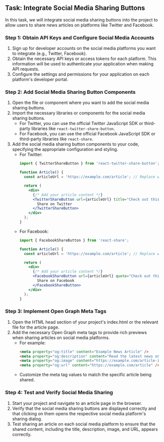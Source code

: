 

## Task: Integrate Social Media Sharing Buttons

In this task, we will integrate social media sharing buttons into the project to allow users to share news articles on platforms like Twitter and Facebook.

### Step 1: Obtain API Keys and Configure Social Media Accounts

1. Sign up for developer accounts on the social media platforms you want to integrate (e.g., Twitter, Facebook).
2. Obtain the necessary API keys or access tokens for each platform. This information will be used to authenticate your application when making API requests.
3. Configure the settings and permissions for your application on each platform's developer portal.

### Step 2: Add Social Media Sharing Button Components

1. Open the file or component where you want to add the social media sharing buttons.
2. Import the necessary libraries or components for the social media sharing buttons.
   - For Twitter, you can use the official Twitter JavaScript SDK or third-party libraries like `react-twitter-share-button`.
   - For Facebook, you can use the official Facebook JavaScript SDK or third-party libraries like `react-share`.
3. Add the social media sharing button components to your code, specifying the appropriate configuration and styling.
   - For Twitter:
     ```jsx
     import { TwitterShareButton } from 'react-twitter-share-button';

     function Article() {
       const articleUrl = 'https://example.com/article'; // Replace with the URL of the current article

       return (
         <div>
           {/* Add your article content */}
           <TwitterShareButton url={articleUrl} title="Check out this news article on Example.com!">
             Share on Twitter
           </TwitterShareButton>
         </div>
       );
     }
     ```
   - For Facebook:
     ```jsx
     import { FacebookShareButton } from 'react-share';

     function Article() {
       const articleUrl = 'https://example.com/article'; // Replace with the URL of the current article

       return (
         <div>
           {/* Add your article content */}
           <FacebookShareButton url={articleUrl} quote="Check out this news article on Example.com!">
             Share on Facebook
           </FacebookShareButton>
         </div>
       );
     }
     ```

### Step 3: Implement Open Graph Meta Tags

1. Open the HTML head section of your project's index.html or the relevant file for the article page.
2. Add the necessary Open Graph meta tags to provide rich previews when sharing articles on social media platforms.
   - For example:
     ```html
     <meta property="og:title" content="Example News Article" />
     <meta property="og:description" content="Read the latest news on Example.com" />
     <meta property="og:image" content="https://example.com/article-image.jpg" />
     <meta property="og:url" content="https://example.com/article" />
     ```
   - Customize the meta tag values to match the specific article being shared.

### Step 4: Test and Verify Social Media Sharing

1. Start your project and navigate to an article page in the browser.
2. Verify that the social media sharing buttons are displayed correctly and that clicking on them opens the respective social media platform's sharing dialog.
3. Test sharing an article on each social media platform to ensure that the shared content, including the title, description, image, and URL, appears correctly.

